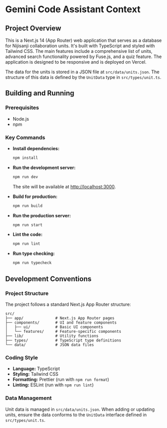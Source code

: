 # Gemini Code Assistant Context

## Project Overview

This is a Next.js 14 (App Router) web application that serves as a database for Nijisanji collaboration units. It's built with TypeScript and styled with Tailwind CSS. The main features include a comprehensive list of units, advanced search functionality powered by Fuse.js, and a quiz feature. The application is designed to be responsive and is deployed on Vercel.

The data for the units is stored in a JSON file at `src/data/units.json`. The structure of this data is defined by the `UnitData` type in `src/types/unit.ts`.

## Building and Running

### Prerequisites

- Node.js
- npm

### Key Commands

- **Install dependencies:**
  ```bash
  npm install
  ```

- **Run the development server:**
  ```bash
  npm run dev
  ```
  The site will be available at [http://localhost:3000](http://localhost:3000).

- **Build for production:**
  ```bash
  npm run build
  ```

- **Run the production server:**
  ```bash
  npm run start
  ```

- **Lint the code:**
  ```bash
  npm run lint
  ```

- **Run type checking:**
  ```bash
  npm run typecheck
  ```

## Development Conventions

### Project Structure

The project follows a standard Next.js App Router structure:

```
src/
├── app/              # Next.js App Router pages
├── components/       # UI and feature components
│   ├── ui/           # Basic UI components
│   └── features/     # Feature-specific components
├── lib/              # Utility functions
├── types/            # TypeScript type definitions
└── data/             # JSON data files
```

### Coding Style

- **Language:** TypeScript
- **Styling:** Tailwind CSS
- **Formatting:** Prettier (run with `npm run format`)
- **Linting:** ESLint (run with `npm run lint`)

### Data Management

Unit data is managed in `src/data/units.json`. When adding or updating units, ensure the data conforms to the `UnitData` interface defined in `src/types/unit.ts`.
